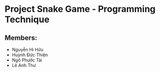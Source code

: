 # Project Snake Game - Programming Technique

## Members:
* Nguyễn Hi Hữu
* Huỳnh Đức Thiện
* Ngô Phước Tài
* Lê Anh Thư
